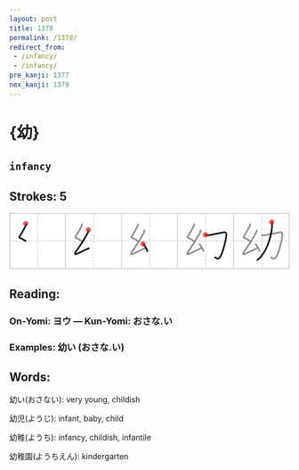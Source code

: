 ```yaml
---
layout: post
title: 1378
permalink: /1378/
redirect_from:
 - /infancy/
 - /infancy/
pre_kanji: 1377
nex_kanji: 1379
---
```


# {幼}

## `infancy`

## Strokes: 5

<div class="stroke"><img src="../images/E5B9BC.png" /></div>

## Reading:

### On-Yomi: ヨウ &mdash; Kun-Yomi: おさな.い

### Examples: 幼い (おさな.い)

## Words:

幼い(おさない): very young, childish

幼児(ようじ): infant, baby, child

幼稚(ようち): infancy, childish, infantile

幼稚園(ようちえん): kindergarten
